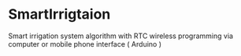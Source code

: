 # SmartIrrigtaion
Smart irrigation system algorithm with RTC wireless programming via computer or mobile phone interface ( Arduino )
